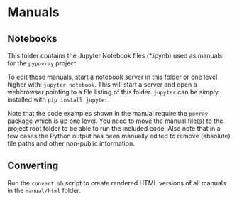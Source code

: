 # Manuals

## Notebooks

This folder contains the Jupyter Notebook files (*.ipynb) used as manuals for the `pypovray` project.

To edit these manuals, start a notebook server in this folder or one level higher with: `jupyter notebook`. This will start a server and open a webbrowser pointing to a file listing of this folder. `jupyter` can be simply installed with `pip install jupyter`. 

Note that the code examples shown in the manual require the `povray` package which is up one level. You need to move the manual file(s) to the project root folder to be able to run the included code. Also note that in a few cases the Python output has been manually edited to remove (absolute) file paths and other non-public information.

## Converting

Run the `convert.sh` script to create rendered HTML versions of all manuals in the `manual/html` folder.